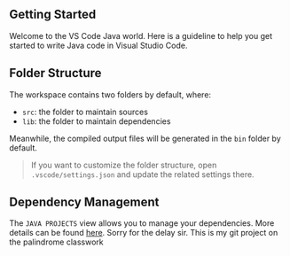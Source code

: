 ## Getting Started

Welcome to the VS Code Java world. Here is a guideline to help you get started to write Java code in Visual Studio Code.

## Folder Structure

The workspace contains two folders by default, where:

- `src`: the folder to maintain sources
- `lib`: the folder to maintain dependencies

Meanwhile, the compiled output files will be generated in the `bin` folder by default.

> If you want to customize the folder structure, open `.vscode/settings.json` and update the related settings there.

## Dependency Management

The `JAVA PROJECTS` view allows you to manage your dependencies. More details can be found [here](https://github.com/microsoft/vscode-java-dependency#manage-dependencies).
S o r r y   f o r   t h e   d e l a y   s i r .   T h i s   i s   m y   g i t   p r o j e c t   o n   t h e   p a l i n d r o m e   c l a s s w o r k  
 